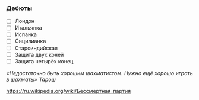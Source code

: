 
### Дебюты

- [ ] Лондон
- [ ] Итальянка
- [ ] Испанка
- [ ] Сицилианка
- [ ] Староиндийская
- [ ] Защита двух коней
- [ ] Защита четырёх конец

*«Недостаточно быть хорошим шахматистом. Нужно ещё хорошо играть в шахматы»
Тарош*


https://ru.wikipedia.org/wiki/Бессмертная_партия

